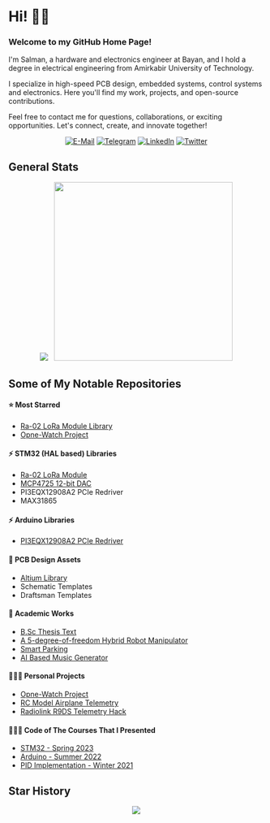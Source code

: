 # Hi! 👋🏻

### Welcome to my GitHub Home Page!

I'm Salman, a hardware and electronics engineer at Bayan, and I hold a degree in electrical engineering from Amirkabir University of Technology.

I specialize in high-speed PCB design, embedded systems, control systems and electronics. Here you'll find my work, projects, and open-source contributions.

Feel free to contact me for questions, collaborations, or exciting opportunities. Let's connect, create, and innovate together!

<p align="center">
  <a href="mailto:pilot.motlaq@gmail.com" target="_blank"><img src="https://img.shields.io/badge/Gmail-d44638?logo=gmail&logoColor=white&style=for-the-badge" alt="E-Mail" /></a>
  <a href="https://t.me/smotlaq" target="_blank"><img src="https://img.shields.io/badge/Telegram-0088cc?logo=Telegram&logoColor=white&style=for-the-badge" alt="Telegram" /></a>
  <a href="https://www.linkedin.com/in/smotlaq/" target="_blank"><img src="https://img.shields.io/badge/LinkedIn-0077B5?logo=linkedin&logoColor=white&style=for-the-badge" alt="LinkedIn" /></a>
  <a href="https://twitter.com/salman_motlaq" target="_blank"><img src="https://img.shields.io/badge/twitter-%231DA1F2.svg?style=for-the-badge&logo=Twitter&logoColor=white" alt="Twitter" /></a>
</p>

## General Stats

<p align="center">
  <img src="https://github-readme-stats.vercel.app/api?username=SMotlaq&theme=dark&show_icons=true&count_private=true&hide_rank=true" />
  &nbsp;
  <img src="https://github-readme-stats.vercel.app/api/top-langs/?username=SMotlaq&theme=dark&layout=compact" width="352" />
</p>

## Some of My Notable Repositories

#### ⭐ Most Starred

- [Ra-02 LoRa Module Library](https://github.com/smotlaq/LoRa)
- [Opne-Watch Project](https://github.com/smotlaq/open-watch)

#### ⚡ STM32 (HAL based) Libraries

- [Ra-02 LoRa Module](https://github.com/smotlaq/LoRa)
- [MCP4725 12-bit DAC](https://github.com/SMotlaq/mcp4725)
- PI3EQX12908A2 PCIe Redriver
- MAX31865

#### ⚡ Arduino Libraries

- [PI3EQX12908A2 PCIe Redriver](https://github.com/SMotlaq/PI3EQX12908-arduino)

#### 🔧 PCB Design Assets

- [Altium Library](https://github.com/SMotlaq/altium-library)
- Schematic Templates
- Draftsman Templates

#### 📖 Academic Works

- [B.Sc Thesis Text](https://github.com/SMotlaq/bsc-thesis)
- [A 5-degree-of-freedom Hybrid Robot Manipulator](https://github.com/SMotlaq/HybridRobot-5DOF)
- [Smart Parking](https://github.com/SMotlaq/instrumentation-final-project)
- [AI Based Music Generator](https://github.com/SMotlaq/music-generator)

#### 👨🏻‍💻 Personal Projects

- [Opne-Watch Project](https://github.com/smotlaq/open-watch)
- [RC Model Airplane Telemetry](https://github.com/SMotlaq/rc-airplane-telemetry)
- [Radiolink R9DS Telemetry Hack](https://github.com/SMotlaq/telemetry-hack)

#### 👨🏻‍🏫 Code of The Courses That I Presented

- [STM32 - Spring 2023](https://github.com/SMotlaq/stm32-course-spring-2023)
- [Arduino - Summer 2022](https://github.com/SMotlaq/autrc-arduino-class)
- [PID Implementation - Winter 2021](https://github.com/SMotlaq/simple-PID)

## Star History

<p align="center">
  <img src="https://api.star-history.com/svg?repos=SMotlaq/LoRa,SMotlaq/open-watch&type=Date&theme=dark">
</p>
